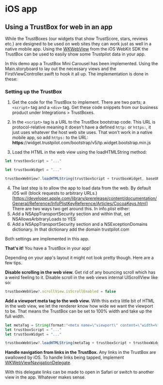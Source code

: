 # iOS app

## Using a TrustBox for web in an app

While the TrustBoxes (our widgets that show TrustScore, stars, reviews etc.) are designed to be used on web sites they can work just as well in a native mobile app. Using the [WKWebView](https://developer.apple.com/reference/webkit/wkwebview) from the iOS WebKit SDK the TrustBox can be used to easily show some Trustpilot data in your app.

In this demo app a TrustBox Mini Carousel has been implemented. Using the Main.storyboard to lay out the necessary views and the FirstViewController.swift to hook it all up. The implementation is done in these:

### Setting up the TrustBox

1. Get the code for the TrustBox to implement. There are two parts; a `<script>` tag and a `<div>` tag. Get these code snippets from our business product under Integrations > TrustBoxes.

2. In the `<script>` tag is a URL to the TrustBox bootstrap code. This URL is protocol-relative meaning it doesn't have a defined `http:` or `https:`, it just uses whatever the host web site uses. That won't work in a native mobile app, so add `https:` to the URL: **https**://widget.trustpilot.com/bootstrap/v5/tp.widget.bootstrap.min.js

3. Load the HTML in the web view using the loadHTMLString method:

  ```js
  let trustboxScript = "..."

  let trustboxWidget = "..."

  trustboxWebView?.loadHTMLString(trustboxScript + trustboxWidget, baseURL: nil)
  ```

4. The last step is to allow the app to load data from the web. By default iOS will (block requests to arbitrary URLs.)[https://developer.apple.com/library/prerelease/content/documentation/General/Reference/InfoPlistKeyReference/Articles/CocoaKeys.html] There are two ways two get around this. In info.plist either:
  1. Add a NSAppTransportSecurity section and within that, set NSAllowsArbitraryLoads to YES
  2. Add a NSAppTransportSecurity section and a NSExceptionDomains dictionary. In that dictionary add the domain trustpilot.com

  Both settings are implemented in this app.

**That's it!** You have a TrustBox in your app!

Depending on your app's layout it might not look pretty though. Here are a few tips.

**Disable scrolling in the web view.**
Get rid of any bouncing scroll which has a weird feeling to it. Disable scroll in the web views internal UIScrollView like so:

```js
trustboxWebView?.scrollView.isScrollEnabled = false
```


**Add a viewport meta tag to the web view.** With this extra little bit of HTML in the web view, we let the renderer know how wide we want the viewport to be. That means the TrustBox can be set to 100% width and take up the full width.

```js
let metaTag = String(format:"<meta name=\"viewport\" content=\"width=%f, shrink-to-fit=YES\">", (trustboxWebView?.frame.width)!)
let trustboxScript = "..."
let trustboxWidget = "..."

trustboxWebView?.loadHTMLString(metaTag + trustboxScript + trustboxWidget, baseURL: nil)
```

**Handle navigation from links in the TrustBox.** Any links in the TrustBox are swallowed by iOS. To handle links being tapped, implement [WKWebViewNavigationDelegate](https://developer.apple.com/reference/webkit/wknavigationdelegate).

With this delegate links can be made to open in Safari or switch to another view in the app. Whatever makes sense.
